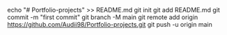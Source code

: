 echo "# Portfolio-projects" >> README.md
git init
git add README.md
git commit -m "first commit"
git branch -M main
git remote add origin https://github.com/Audii98/Portfolio-projects.git
git push -u origin main
